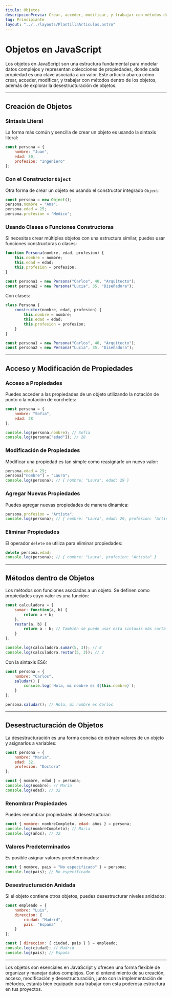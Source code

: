 ```yaml
---
titulo: Objetos
descripcionPrevia: Crear, acceder, modificar, y trabajar con métodos dentro de los objetos
tag: Principiante
layout: "../../layouts/PlantillaArticulos.astro"
---
```


# Objetos en JavaScript

Los objetos en JavaScript son una estructura fundamental para modelar datos complejos y representan colecciones de propiedades, donde cada propiedad es una clave asociada a un valor. Este artículo abarca cómo crear, acceder, modificar, y trabajar con métodos dentro de los objetos, además de explorar la desestructuración de objetos.

---

## Creación de Objetos

### Sintaxis Literal
La forma más común y sencilla de crear un objeto es usando la sintaxis literal:

```javascript
const persona = {
    nombre: "Juan",
    edad: 30,
    profesion: "Ingeniero"
};
```

### Con el Constructor `Object`
Otra forma de crear un objeto es usando el constructor integrado `Object`:

```javascript
const persona = new Object();
persona.nombre = "Ana";
persona.edad = 25;
persona.profesion = "Médico";
```

### Usando Clases o Funciones Constructoras
Si necesitas crear múltiples objetos con una estructura similar, puedes usar funciones constructoras o clases:

```javascript
function Persona(nombre, edad, profesion) {
    this.nombre = nombre;
    this.edad = edad;
    this.profesion = profesion;
}

const persona1 = new Persona("Carlos", 40, "Arquitecto");
const persona2 = new Persona("Lucia", 35, "Diseñadora");
```

Con clases:

```javascript
class Persona {
    constructor(nombre, edad, profesion) {
        this.nombre = nombre;
        this.edad = edad;
        this.profesion = profesion;
    }
}

const persona1 = new Persona("Carlos", 40, "Arquitecto");
const persona2 = new Persona("Lucia", 35, "Diseñadora");
```

---

## Acceso y Modificación de Propiedades

### Acceso a Propiedades
Puedes acceder a las propiedades de un objeto utilizando la notación de punto o la notación de corchetes:

```javascript
const persona = {
    nombre: "Sofia",
    edad: 28
};

console.log(persona.nombre); // Sofia
console.log(persona["edad"]); // 28
```

### Modificación de Propiedades
Modificar una propiedad es tan simple como reasignarle un nuevo valor:

```javascript
persona.edad = 29;
persona["nombre"] = "Laura";
console.log(persona); // { nombre: "Laura", edad: 29 }
```

### Agregar Nuevas Propiedades
Puedes agregar nuevas propiedades de manera dinámica:

```javascript
persona.profesion = "Artista";
console.log(persona); // { nombre: "Laura", edad: 29, profesion: "Artista" }
```

### Eliminar Propiedades
El operador `delete` se utiliza para eliminar propiedades:

```javascript
delete persona.edad;
console.log(persona); // { nombre: "Laura", profesion: "Artista" }
```

---

## Métodos dentro de Objetos

Los métodos son funciones asociadas a un objeto. Se definen como propiedades cuyo valor es una función:

```javascript
const calculadora = {
    sumar: function(a, b) {
        return a + b;
    },
    restar(a, b) {
        return a - b; // También se puede usar esta sintaxis más corta
    }
};

console.log(calculadora.sumar(5, 3)); // 8
console.log(calculadora.restar(5, 3)); // 2
```

Con la sintaxis ES6:

```javascript
const persona = {
    nombre: "Carlos",
    saludar() {
        console.log(`Hola, mi nombre es ${this.nombre}`);
    }
};

persona.saludar(); // Hola, mi nombre es Carlos
```

---

## Desestructuración de Objetos

La desestructuración es una forma concisa de extraer valores de un objeto y asignarlos a variables:

```javascript
const persona = {
    nombre: "Maria",
    edad: 32,
    profesion: "Doctora"
};

const { nombre, edad } = persona;
console.log(nombre); // Maria
console.log(edad); // 32
```

### Renombrar Propiedades
Puedes renombrar propiedades al desestructurar:

```javascript
const { nombre: nombreCompleto, edad: años } = persona;
console.log(nombreCompleto); // Maria
console.log(años); // 32
```

### Valores Predeterminados
Es posible asignar valores predeterminados:

```javascript
const { nombre, pais = "No especificado" } = persona;
console.log(pais); // No especificado
```

### Desestructuración Anidada
Si el objeto contiene otros objetos, puedes desestructurar niveles anidados:

```javascript
const empleado = {
    nombre: "Luis",
    direccion: {
        ciudad: "Madrid",
        pais: "España"
    }
};

const { direccion: { ciudad, pais } } = empleado;
console.log(ciudad); // Madrid
console.log(pais); // España
```

---

Los objetos son esenciales en JavaScript y ofrecen una forma flexible de organizar y manejar datos complejos. Con el entendimiento de su creación, acceso, modificación y desestructuración, junto con la implementación de métodos, estarás bien equipado para trabajar con esta poderosa estructura en tus proyectos.

